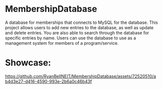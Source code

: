 # MembershipDatabase
A database for memberships that connects to MySQL for the database. This project allows users to add new entries to the database, as well as update and delete entries. You are also able to search through the database for specific entries by name. Users can use the database to use as a management system for members of a program/service.

# Showcase:
https://github.com/RyanBellNEIT/MembershipDatabase/assets/72520510/ab4d3e27-d416-4590-993e-2b6a0c46b43f


